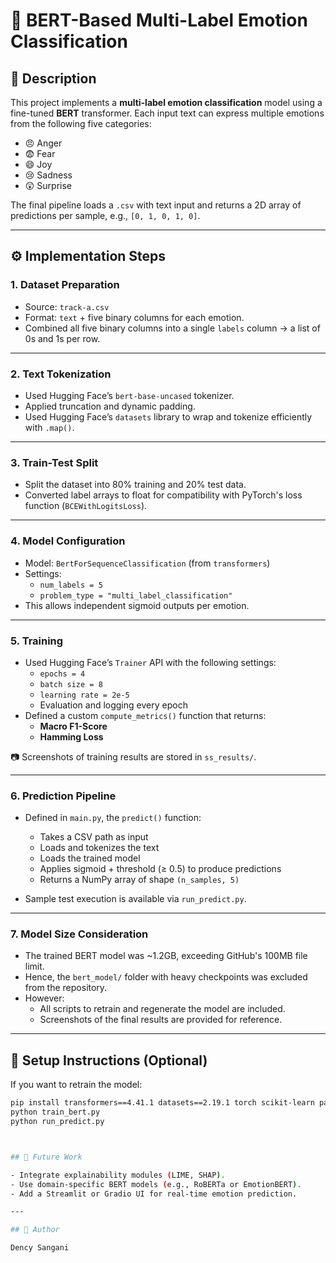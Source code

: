 # 🤖 BERT-Based Multi-Label Emotion Classification

## 📌 Description

This project implements a **multi-label emotion classification** model using a fine-tuned **BERT** transformer. Each input text can express multiple emotions from the following five categories:

- 😠 Anger
- 😨 Fear
- 😄 Joy
- 😢 Sadness
- 😲 Surprise

The final pipeline loads a `.csv` with text input and returns a 2D array of predictions per sample, e.g., `[0, 1, 0, 1, 0]`.

---

## ⚙️ Implementation Steps

### 1. **Dataset Preparation**
- Source: `track-a.csv`
- Format: `text` + five binary columns for each emotion.
- Combined all five binary columns into a single `labels` column → a list of 0s and 1s per row.

---

### 2. **Text Tokenization**
- Used Hugging Face’s `bert-base-uncased` tokenizer.
- Applied truncation and dynamic padding.
- Used Hugging Face’s `datasets` library to wrap and tokenize efficiently with `.map()`.

---

### 3. **Train-Test Split**
- Split the dataset into 80% training and 20% test data.
- Converted label arrays to float for compatibility with PyTorch's loss function (`BCEWithLogitsLoss`).

---

### 4. **Model Configuration**
- Model: `BertForSequenceClassification` (from `transformers`)
- Settings:
  - `num_labels = 5`
  - `problem_type = "multi_label_classification"`
- This allows independent sigmoid outputs per emotion.

---

### 5. **Training**
- Used Hugging Face’s `Trainer` API with the following settings:
  - `epochs = 4`
  - `batch size = 8`
  - `learning rate = 2e-5`
  - Evaluation and logging every epoch
- Defined a custom `compute_metrics()` function that returns:
  - **Macro F1-Score**
  - **Hamming Loss**

📷 Screenshots of training results are stored in `ss_results/`.

---

### 6. **Prediction Pipeline**
- Defined in `main.py`, the `predict()` function:
  - Takes a CSV path as input
  - Loads and tokenizes the text
  - Loads the trained model
  - Applies sigmoid + threshold (≥ 0.5) to produce predictions
  - Returns a NumPy array of shape `(n_samples, 5)`

- Sample test execution is available via `run_predict.py`.

---

### 7. **Model Size Consideration**
- The trained BERT model was ~1.2GB, exceeding GitHub's 100MB file limit.
- Hence, the `bert_model/` folder with heavy checkpoints was excluded from the repository.
- However:
  - All scripts to retrain and regenerate the model are included.
  - Screenshots of the final results are provided for reference.

---



## 🚀 Setup Instructions (Optional)

If you want to retrain the model:

```bash
pip install transformers==4.41.1 datasets==2.19.1 torch scikit-learn pandas
python train_bert.py
python run_predict.py



## 📌 Future Work

- Integrate explainability modules (LIME, SHAP).
- Use domain-specific BERT models (e.g., RoBERTa or EmotionBERT).
- Add a Streamlit or Gradio UI for real-time emotion prediction.

---

## 👤 Author

Dency Sangani  
